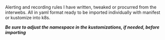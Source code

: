 Alerting and recording rules I have written, tweaked or procurred from the interwebs.
All in yaml format ready to be imported individually with manifest or kustomize into k8s.


***Be sure to adjust the namespace in the kustomizations, if needed, before importing***
